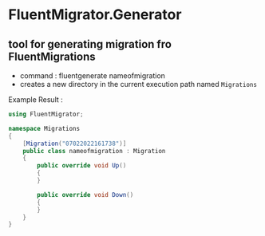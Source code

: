 # FluentMigrator.Generator

## tool for generating migration fro FluentMigrations
- command  : fluentgenerate nameofmigration
- creates a new directory in the current execution path named `Migrations`

Example Result :

```c#
using FluentMigrator;

namespace Migrations
{
    [Migration("07022022161738")]
    public class nameofmigration : Migration
    {
        public override void Up()
        {
        }

        public override void Down()
        {
        }
    }
}
```
